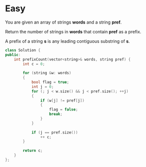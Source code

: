 # Easy

You are given an array of strings **words** and a string **pref**.

Return the number of strings in **words** that contain **pref** as a prefix.

A prefix of a string **s** is any leading contiguous substring of **s**.

```cpp
class Solution {
public:
    int prefixCount(vector<string>& words, string pref) {
        int c = 0;
        
        for (string &w: words)
        {
            bool flag = true;
            int j = 0;
            for (; j < w.size() && j < pref.size(); ++j)
            {
                if (w[j] != pref[j])
                {
                    flag = false;
                    break;
                }
            }
            
            if (j == pref.size())
                ++ c;
        }
        
        return c;
    }
};
```
